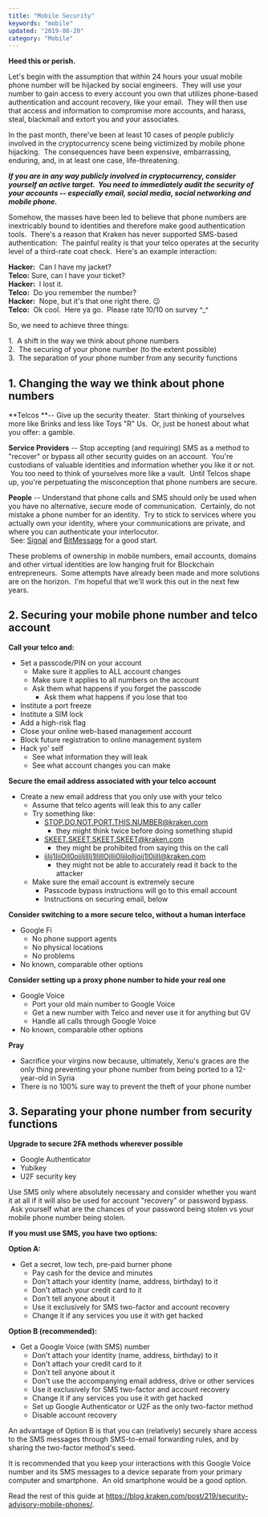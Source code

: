 ```yaml
---
title: "Mobile Security"
keywords: "mobile"
updated: "2019-08-20"
category: "Mobile"
---
```


**Heed this or perish.**

Let's begin with the assumption that within 24 hours your usual mobile phone number will be hijacked by social engineers.  They will use your number to gain access to every account you own that utilizes phone-based authentication and account recovery, like your email.  They will then use that access and information to compromise more accounts, and harass, steal, blackmail and extort you and your associates.

In the past month, there've been at least 10 cases of people publicly involved in the cryptocurrency scene being victimized by mobile phone hijacking.  The consequences have been expensive, embarrassing, enduring, and, in at least one case, life-threatening.

***If you are in any way publicly involved in cryptocurrency, consider yourself an active target.  You need to immediately audit the security of your accounts -- especially email, social media, social networking and mobile phone.***

Somehow, the masses have been led to believe that phone numbers are inextricably bound to identities and therefore make good authentication tools.  There's a reason that Kraken has never supported SMS-based authentication:  The painful reality is that your telco operates at the security level of a third-rate coat check.  Here's an example interaction:

**Hacker:**  Can I have my jacket?\
**Telco:** Sure, can I have your ticket?\
**Hacker:**  I lost it.\
**Telco:**  Do you remember the number?\
**Hacker:**  Nope, but it's that one right there. 😉\
**Telco:**  Ok cool.  Here ya go.  Please rate 10/10 on survey ^_^

So, we need to achieve three things:

1\.  A shift in the way we think about phone numbers\
2\.  The securing of your phone number (to the extent possible)\
3\.  The separation of your phone number from any security functions

1\. Changing the way we think about phone numbers
-------------------------------------------------

**Telcos **-- Give up the security theater.  Start thinking of yourselves more like Brinks and less like Toys "R" Us.  Or, just be honest about what you offer: a gamble.

**Service Providers** -- Stop accepting (and requiring) SMS as a method to "recover" or bypass all other security guides on an account.  You're custodians of valuable identities and information whether you like it or not.  You too need to think of yourselves more like a vault.  Until Telcos shape up, you're perpetuating the misconception that phone numbers are secure.

**People** -- Understand that phone calls and SMS should only be used when you have no alternative, secure mode of communication.  Certainly, do not mistake a phone number for an identity.  Try to stick to services where you actually own your identity, where your communications are private, and where you can authenticate your interlocutor.  See: [Signal](https://whispersystems.org/) and [BitMessage](https://bitmessage.org/wiki/Main_Page) for a good start.

These problems of ownership in mobile numbers, email accounts, domains and other virtual identities are low hanging fruit for Blockchain entrepreneurs.  Some attempts have already been made and more solutions are on the horizon.  I'm hopeful that we'll work this out in the next few years.

2\. Securing your mobile phone number and telco account
-------------------------------------------------------

**Call your telco and:**

-   Set a passcode/PIN on your account
    -   Make sure it applies to ALL account changes
    -   Make sure it applies to all numbers on the account
    -   Ask them what happens if you forget the passcode
        -   Ask them what happens if you lose that too
-   Institute a port freeze
-   Institute a SIM lock
-   Add a high-risk flag
-   Close your online web-based management account
-   Block future registration to online management system
-   Hack yo' self
    -   See what information they will leak
    -   See what account changes you can make

**Secure the email address associated with your telco account**

-   Create a new email address that you only use with your telco
    -   Assume that telco agents will leak this to any caller
    -   Try something like:
        -   STOP.DO.NOT.PORT.THIS.NUMBER@kraken.com
            -   they might think twice before doing something stupid
        -   SKEET.SKEET.SKEET.SKEET@kraken.com
            -   they might be prohibited from saying this on the call
        -   ijljj1IiiOlI0oiiljlIlj1llillOjlli0Ijilolljoij1l0jilI@kraken.com
            -   they might not be able to accurately read it back to the attacker
    -   Make sure the email account is extremely secure
        -   Passcode bypass instructions will go to this email account
        -   Instructions on securing email, below

**Consider switching to a more secure telco, without a human interface**

-   Google Fi
    -   No phone support agents
    -   No physical locations
    -   No problems
-   No known, comparable other options

**Consider setting up a proxy phone number to hide your real one**

-   Google Voice
    -   Port your old main number to Google Voice
    -   Get a new number with Telco and never use it for anything but GV
    -   Handle all calls through Google Voice
-   No known, comparable other options

**Pray**

-   Sacrifice your virgins now because, ultimately, Xenu's graces are the only thing preventing your phone number from being ported to a 12-year-old in Syria
-   There is no 100% sure way to prevent the theft of your phone number

3\. Separating your phone number from security functions
--------------------------------------------------------

**Upgrade to secure 2FA methods wherever possible**

-   Google Authenticator
-   Yubikey
-   U2F security key

Use SMS only where absolutely necessary and consider whether you want it at all if it will also be used for account "recovery" or password bypass.  Ask yourself what are the chances of your password being stolen vs your mobile phone number being stolen.

**If you must use SMS, you have two options:**

**Option A:**

-   Get a secret, low tech, pre-paid burner phone
    -   Pay cash for the device and minutes
    -   Don't attach your identity (name, address, birthday) to it
    -   Don't attach your credit card to it
    -   Don't tell anyone about it
    -   Use it exclusively for SMS two-factor and account recovery
    -   Change it if any services you use it with get hacked

**Option B (recommended):**

-   Get a Google Voice (with SMS) number
    -   Don't attach your identity (name, address, birthday) to it
    -   Don't attach your credit card to it
    -   Don't tell anyone about it
    -   Don't use the accompanying email address, drive or other services
    -   Use it exclusively for SMS two-factor and account recovery
    -   Change it if any services you use it with get hacked
    -   Set up Google Authenticator or U2F as the only two-factor method
    -   Disable account recovery

An advantage of Option B is that you can (relatively) securely share access to the SMS messages through SMS-to-email forwarding rules, and by sharing the two-factor method's seed.

It is recommended that you keep your interactions with this Google Voice number and its SMS messages to a device separate from your primary computer and smartphone.  An old smartphone would be a good option.

Read the rest of this guide at <https://blog.kraken.com/post/219/security-advisory-mobile-phones/>.
